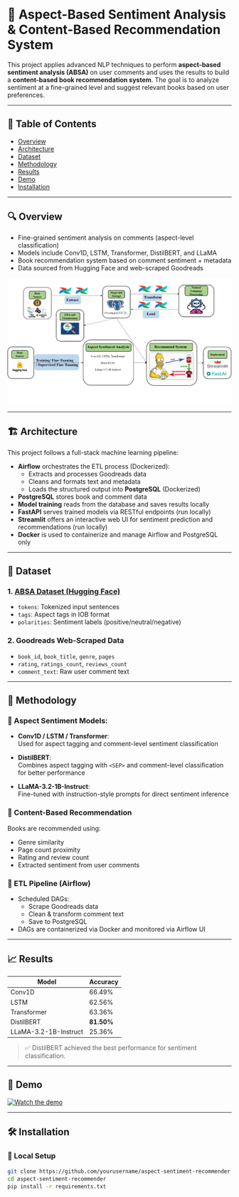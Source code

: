 # 📘 Aspect-Based Sentiment Analysis & Content-Based Recommendation System

This project applies advanced NLP techniques to perform **aspect-based sentiment analysis (ABSA)** on user comments and uses the results to build a **content-based book recommendation system**. The goal is to analyze sentiment at a fine-grained level and suggest relevant books based on user preferences.

---

## 📌 Table of Contents

- [Overview](#overview)
- [Architecture](#architecture)
- [Dataset](#dataset)
- [Methodology](#methodology)
- [Results](#results)
- [Demo](#demo)
- [Installation](#installation)

---

## 🔍 Overview

- Fine-grained sentiment analysis on comments (aspect-level classification)
- Models include Conv1D, LSTM, Transformer, DistilBERT, and LLaMA
- Book recommendation system based on comment sentiment + metadata
- Data sourced from Hugging Face and web-scraped Goodreads

<div align="center">
  <img src="Screenshot 2025-05-09 132341.png" alt="Workflow Diagram" width="600">
</div>

---

## 🏗️ Architecture

This project follows a full-stack machine learning pipeline:

- **Airflow** orchestrates the ETL process (Dockerized):
  - Extracts and processes Goodreads data
  - Cleans and formats text and metadata
  - Loads the structured output into **PostgreSQL** (Dockerized)
- **PostgreSQL** stores book and comment data
- **Model training** reads from the database and saves results locally
- **FastAPI** serves trained models via RESTful endpoints (run locally)
- **Streamlit** offers an interactive web UI for sentiment prediction and recommendations (run locally)
- **Docker** is used to containerize and manage Airflow and PostgreSQL only

---

## 📁 Dataset

### 1. [ABSA Dataset (Hugging Face)](https://huggingface.co/datasets/thainq107/abte-restaurants)
- `tokens`: Tokenized input sentences  
- `tags`: Aspect tags in IOB format  
- `polarities`: Sentiment labels (positive/neutral/negative)  

### 2. Goodreads Web-Scraped Data
- `book_id`, `book_title`, `genre`, `pages`  
- `rating`, `ratings_count`, `reviews_count`  
- `comment_text`: Raw user comment text  

---

## 🧠 Methodology

### 🔸 Aspect Sentiment Models:
- **Conv1D / LSTM / Transformer**:  
  Used for aspect tagging and comment-level sentiment classification

- **DistilBERT**:  
  Combines aspect tagging with `<SEP>` and comment-level classification for better performance

- **LLaMA-3.2-1B-Instruct**:  
  Fine-tuned with instruction-style prompts for direct sentiment inference

### 🔹 Content-Based Recommendation
Books are recommended using:
- Genre similarity  
- Page count proximity  
- Rating and review count  
- Extracted sentiment from user comments

### 🔄 ETL Pipeline (Airflow)
- Scheduled DAGs:
  - Scrape Goodreads data
  - Clean & transform comment text
  - Save to PostgreSQL
- DAGs are containerized via Docker and monitored via Airflow UI

---

## 📈 Results

| **Model**               | **Accuracy** |
|-------------------------|--------------|
| Conv1D                  | 66.49%       |
| LSTM                    | 62.56%       |
| Transformer             | 63.36%       |
| DistilBERT              | **81.50%**   |
| LLaMA-3.2-1B-Instruct   | 25.36%       |

> ✅ DistilBERT achieved the best performance for sentiment classification.

---

## 🎥 Demo

[![Watch the demo](https://img.youtube.com/vi/YOUTUBE_VIDEO_ID/0.jpg)](https://www.youtube.com/watch?v=rap2EdqjEFI)



---

## 🛠 Installation

### 🔧 Local Setup

```bash
git clone https://github.com/yourusername/aspect-sentiment-recommender.git
cd aspect-sentiment-recommender
pip install -r requirements.txt
